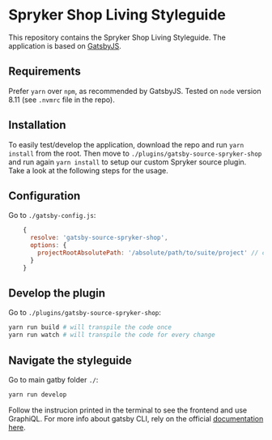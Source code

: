 # Spryker Shop Living Styleguide

This repository contains the Spryker Shop Living Styleguide.
The application is based on [GatsbyJS](https://www.gatsbyjs.org/).

## Requirements

Prefer `yarn` over `npm`, as recommended by GatsbyJS.
Tested on `node` version 8.11 (see `.nvmrc` file in the repo).

## Installation

To easily test/develop the application, download the repo and run `yarn install` from the root.
Then move to `./plugins/gatsby-source-spryker-shop` and run again `yarn install` to setup our custom Spryker source plugin.
Take a look at the following steps for the usage.

## Configuration

Go to `./gatsby-config.js`:

```js
    {
      resolve: 'gatsby-source-spryker-shop',
      options: {
        projectRootAbsolutePath: '/absolute/path/to/suite/project' // change this property
      }
    }
```

## Develop the plugin

Go to `./plugins/gatsby-source-spryker-shop`:

```bash
yarn run build # will transpile the code once
yarn run watch # will transpile the code for every change
```

## Navigate the styleguide

Go to main gatby folder `./`:

```bash
yarn run develop
```

Follow the instrucion printed in the terminal to see the frontend and use GraphiQL.
For more info about gatsby CLI, rely on the official [documentation here](https://www.gatsbyjs.org/docs/).
